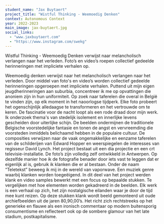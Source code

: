 ```yaml
---
student_name: "Jax Buytaert"
project_title: "Wistful Thinking - Weemoedig Denken"
context: Autonomous Context
year: 2022-2023
main_image: jax-buytaert.jpg
social_links:
  - "www.jaxbuytaert.com"
  - "https://www.instagram.com/swekg"
---
```

Wistful Thinking - Weemoedig Denken verwijst naar melancholisch verlangen naar het verleden. Foto’s en video’s roepen collectief gedeelde herinneringen met impliciete verhalen op.

Weemoedig denken verwijst naar het melancholisch verlangen naar het verleden. Door middel van foto's en video’s worden collectief gedeelde herinneringen opgeroepen met impliciete verhalen. Puttend uit mijn eigen jeugdherinneringen aan suburbia, concentreer ik me op opvattingen die anoniem zijn in hun uniformiteit. Op zoek naar taferelen die overal in België te vinden zijn, op elk moment in het naoorlogse tijdperk. Elke foto probeert het ogenschijnlijk alledaagse te transformeren en het vertrouwde om te keren. De fascinatie voor de nacht loopt als een rode draad door mijn werk. Ik onderzoek thema's van stedelijk isolement en innerlijke levens gescheiden door uiterlijke schijn. De beelden ondermijnen de traditionele Belgische voorstedelijke fantasie en tonen de angst en vervreemding die voorsteden inmiddels belichaamd hebben in de populaire cultuur. De composities verwijzen naar de vaak ongemakkelijke en eenzame taferelen van de schilderijen van Edward Hopper en weerspiegelen de interesses van regisseur David Lynch. Het project bestaat uit een dia projectie en een crt televisie-installatie. De foto’s zijn volledig zelf ontwikkeld in Antwerpen.
Op dezelfde manier hoe ik de fotografie benader door iets vast te leggen dat er eigenlijk al is, gebruik ik klanken die er al bestaan. Onder de naam “Teletekst” beweeg ik mij in de wereld van vaporwave. Een muziek genre waarbij klanken worden toegeëigend. In dit deel van het project werden klank en video samples bewerkt met een focus op bepaalde stukken. Te vergelijken met hoe elementen worden gekadreerd in de beelden. Elk werk is een verhaal op zich, het zijn nostalgische eilanden waar je door de tijd mee kunt reizen. Op deze stukken klank wordt beeld gemonteerd uit oude archiefbeelden uit de jaren 80,90,00’s. Het richt zich rechtstreeks op het generieke en flauwe als een ironisch commentaar op modern buitensporig consumentisme en reflecteert ook op de sombere glamour van het late stadium, postkapitalisme.
